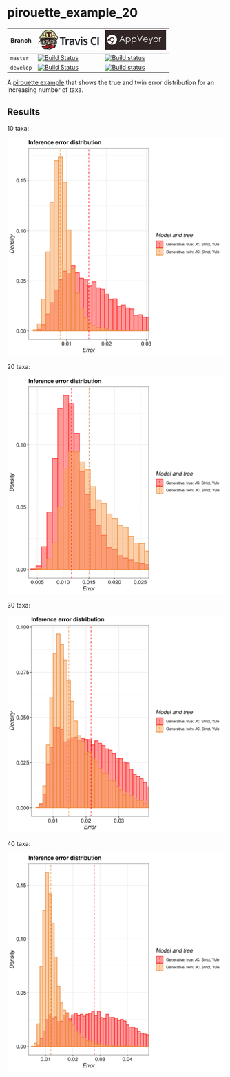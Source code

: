 # pirouette_example_20

Branch   |[![Travis CI logo](pics/TravisCI.png)](https://travis-ci.org)                                                                                                 |[![AppVeyor logo](pics/AppVeyor.png)](https://appveyor.com)                                                                                               
---------|--------------------------------------------------------------------------------------------------------------------------------------------------------------|--------------------------------------------------------------------------------------------------------------------------------------------------------------------------------------------
`master` |[![Build Status](https://travis-ci.org/richelbilderbeek/pirouette_example_20.svg?branch=master)](https://travis-ci.org/richelbilderbeek/pirouette_example_20) |[![Build status](https://ci.appveyor.com/api/projects/status/dos7ac4cf1x25q58/branch/master?svg=true)](https://ci.appveyor.com/project/richelbilderbeek/pirouette-example-20/branch/master)
`develop`|[![Build Status](https://travis-ci.org/richelbilderbeek/pirouette_example_20.svg?branch=develop)](https://travis-ci.org/richelbilderbeek/pirouette_example_20)|[![Build status](https://ci.appveyor.com/api/projects/status/dos7ac4cf1x25q58/branch/develop?svg=true)](https://ci.appveyor.com/project/richelbilderbeek/pirouette-example-20/branch/develop)

A [pirouette example](https://github.com/richelbilderbeek/pirouette_examples)
that shows the true and twin error distribution for an increasing number of taxa.

## Results

10 taxa:

![](example_20_314/errors.png)

20 taxa:

![](example_20_315/errors.png)

30 taxa:

![](example_20_316/errors.png)

40 taxa:

![](example_20_317/errors.png)

